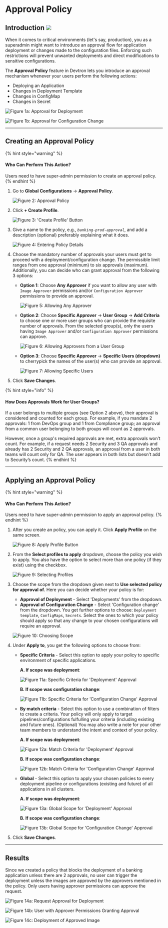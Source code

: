 # Approval Policy

## Introduction [![](https://devtron-public-asset.s3.us-east-2.amazonaws.com/images/elements/EnterpriseTag.svg)](https://devtron.ai/pricing)

When it comes to critical environments (let's say, production), you as a superadmin might want to introduce an approval flow for application deployment or changes made to the configuration files. Enforcing such restrictions will prevent unwanted deployments and direct modifications to sensitive configurations.

The **Approval Policy** feature in Devtron lets you introduce an approval mechanism whenever your users perform the following actions:

* Deploying an Application
* Changes in Deployment Template
* Changes in ConfigMap
* Changes in Secret

![Figure 1a: Approval for Deployment](https://devtron-public-asset.s3.us-east-2.amazonaws.com/images/global-configurations/approval-policy/deployment-approval.gif)

![Figure 1b: Approval for Configuration Change](https://devtron-public-asset.s3.us-east-2.amazonaws.com/images/global-configurations/approval-policy/config-approval.gif)

***

## Creating an Approval Policy

{% hint style="warning" %}
#### Who Can Perform This Action?

Users need to have super-admin permission to create an approval policy.
{% endhint %}

1.  Go to **Global Configurations** → **Approval Policy**.

    ![Figure 2: Approval Policy](https://devtron-public-asset.s3.us-east-2.amazonaws.com/images/global-configurations/approval-policy/gc-approval-policy.jpg)
2.  Click **+ Create Profile**.

    ![Figure 3: 'Create Profile' Button](https://devtron-public-asset.s3.us-east-2.amazonaws.com/images/global-configurations/approval-policy/create-approval-profile.jpg)
3.  Give a name to the policy, e.g., _`banking-prod-approval`_, and add a description (optional) preferably explaining what it does.

    ![Figure 4: Entering Policy Details](https://devtron-public-asset.s3.us-east-2.amazonaws.com/images/global-configurations/approval-policy/policy-desc.jpg)
4. Choose the mandatory number of approvals your users must get to proceed with a deployment/configuration change. The permissible limit ranges from one approval (minimum) to six approvals (maximum). Additionally, you can decide who can grant approval from the following 3 options:
   *   **Option 1**: Choose **Any Approver** if you want to allow any user with `Image Approver` permissions and/or `Configuration Approver` permissions to provide an approval.

       ![Figure 5: Allowing Any Approver](https://devtron-public-asset.s3.us-east-2.amazonaws.com/images/global-configurations/approval-policy/approval-count.gif)
   *   **Option 2**: Choose **Specific Approver** → **User Group** → **Add Criteria** to choose one or more user groups who can provide the requisite number of approvals. From the selected group(s), only the users having `Image Approver` and/or `Configuration Approver` permissions can approve.

       ![Figure 6: Allowing Approvers from a User Group](https://devtron-public-asset.s3.us-east-2.amazonaws.com/images/global-configurations/approval-policy/specific-user-group.gif)
   *   **Option 3**: Choose **Specific Approver** → **Specific Users (dropdown)** to cherrypick the names of the user(s) who can provide an approval.

       ![Figure 7: Allowing Specific Users](https://devtron-public-asset.s3.us-east-2.amazonaws.com/images/global-configurations/approval-policy/specific-user-approval.gif)
5. Click **Save Changes**.

{% hint style="info" %}
#### How Does Approvals Work for User Groups?

If a user belongs to multiple groups (see Option 2 above), their approval is considered and counted for each group. For example, if you mandate 2 approvals: 1 from DevOps group and 1 from Compliance group; an approval from a common user belonging to both groups will count as 2 approvals.

However, once a group's required approvals are met, extra approvals won’t count. For example, if a request needs 2 Security and 3 QA approvals and already has 2 Security and 2 QA approvals, an approval from a user in both teams will count only for QA. The user appears in both lists but doesn’t add to Security’s count.
{% endhint %}

***

## Applying an Approval Policy

{% hint style="warning" %}
#### Who Can Perform This Action?

Users need to have super-admin permission to apply an approval policy.
{% endhint %}

1.  After you create an policy, you can apply it. Click **Apply Profile** on the same screen.

    ![Figure 8: Apply Profile Button](https://devtron-public-asset.s3.us-east-2.amazonaws.com/images/global-configurations/approval-policy/apply-approval-policy.jpg)
2.  From the **Select profiles to apply** dropdown, choose the policy you wish to apply. You also have the option to select more than one policy (if they exist) using the checkbox.

    ![Figure 9: Selecting Profiles](https://devtron-public-asset.s3.us-east-2.amazonaws.com/images/global-configurations/approval-policy/select-approval-profiles.jpg)
3.  Choose the scope from the dropdown given next to **Use selected policy for approval of**. Here you can decide whether your policy is for:

    * **Approval of Deployment** - Select 'Deployments' from the dropdown.
    * **Approval of Configuration Change** - Select 'Configuration change' from the dropdown. You get further options to choose: `Deployment template`, `ConfigMaps`, `Secrets`. Select the ones to which your policy should apply so that any change to your chosen configurations will require an approval.

    ![Figure 10: Choosing Scope](https://devtron-public-asset.s3.us-east-2.amazonaws.com/images/global-configurations/approval-policy/select-approval-scope.jpg)
4. Under **Apply to**, you get the following options to choose from:
   *   **Specific Criteria** - Select this option to apply your policy to specific environment of specific applications.

       **A. If scope was deployment**:

       ![Figure 11a: Specific Criteria for 'Deployment' Approval](https://devtron-public-asset.s3.us-east-2.amazonaws.com/images/global-configurations/approval-policy/specific-criteria-deployment.gif)

       **B. If scope was configuration change**:

       ![Figure 11b: Specific Criteria for 'Configuration Change' Approval](https://devtron-public-asset.s3.us-east-2.amazonaws.com/images/global-configurations/approval-policy/specific-criteria-config.gif)
   *   **By match criteria** - Select this option to use a combination of filters to create a criteria. Your policy will only apply to target pipelines/configurations fulfulling your criteria (including existing and future ones). (Optional) You may also write a note for your other team members to understand the intent and context of your policy.

       **A. If scope was deployment**:

       ![Figure 12a: Match Criteria for 'Deployment' Approval](https://devtron-public-asset.s3.us-east-2.amazonaws.com/images/global-configurations/approval-policy/match-criteria-approval.gif)

       **B. If scope was configuration change**:

       ![Figure 12b: Match Criteria for 'Configuration Change' Approval](https://devtron-public-asset.s3.us-east-2.amazonaws.com/images/global-configurations/approval-policy/match-criteria-config.gif)
   *   **Global** - Select this option to apply your chosen policies to every deployment pipeline or configurations (existing and future) of all applications in all clusters.

       **A. If scope was deployment**:

       ![Figure 13a: Global Scope for 'Deployment' Approval](https://devtron-public-asset.s3.us-east-2.amazonaws.com/images/global-configurations/approval-policy/global-deployment.jpg)

       **B. If scope was configuration change**:

       ![Figure 13b: Global Scope for 'Configuration Change' Approval](https://devtron-public-asset.s3.us-east-2.amazonaws.com/images/global-configurations/approval-policy/global-approval-config.jpg)
5. Click **Save Changes**.

***

## Results

Since we created a policy that blocks the deployment of a banking application unless there are 2 approvals, no user can trigger the deployment unless the images are approved by the approvers mentioned in the policy. Only users having approver permissions can approve the request.

![Figure 14a: Request Approval for Deployment](https://devtron-public-asset.s3.us-east-2.amazonaws.com/images/global-configurations/approval-policy/request-approval.gif)

![Figure 14b: User with Approver Permissions Granting Approval](https://devtron-public-asset.s3.us-east-2.amazonaws.com/images/global-configurations/approval-policy/grant-approval.gif)

![Figure 14c: Deployment of Approved Image](https://devtron-public-asset.s3.us-east-2.amazonaws.com/images/global-configurations/approval-policy/deploy-approved-image.gif)
